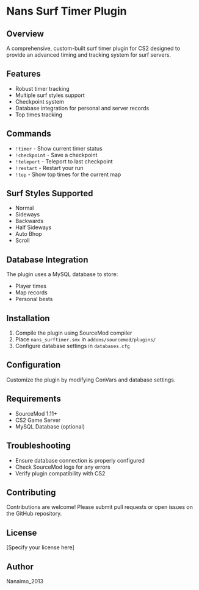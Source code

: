 # Nans Surf Timer Plugin

## Overview
A comprehensive, custom-built surf timer plugin for CS2 designed to provide an advanced timing and tracking system for surf servers.

## Features
- Robust timer tracking
- Multiple surf styles support
- Checkpoint system
- Database integration for personal and server records
- Top times tracking

## Commands
- `!timer` - Show current timer status
- `!checkpoint` - Save a checkpoint
- `!teleport` - Teleport to last checkpoint
- `!restart` - Restart your run
- `!top` - Show top times for the current map

## Surf Styles Supported
- Normal
- Sideways
- Backwards
- Half Sideways
- Auto Bhop
- Scroll

## Database Integration
The plugin uses a MySQL database to store:
- Player times
- Map records
- Personal bests

## Installation
1. Compile the plugin using SourceMod compiler
2. Place `nans_surftimer.smx` in `addons/sourcemod/plugins/`
3. Configure database settings in `databases.cfg`

## Configuration
Customize the plugin by modifying ConVars and database settings.

## Requirements
- SourceMod 1.11+
- CS2 Game Server
- MySQL Database (optional)

## Troubleshooting
- Ensure database connection is properly configured
- Check SourceMod logs for any errors
- Verify plugin compatibility with CS2

## Contributing
Contributions are welcome! Please submit pull requests or open issues on the GitHub repository.

## License
[Specify your license here]

## Author
Nanaimo_2013 